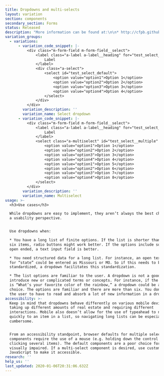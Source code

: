 ```yaml
---
title: Dropdowns and multi-selects
layout: variation
section: components
secondary_section: Forms
status: Released
description: "More information can be found at:\n\n* http://cfpb.github.io/design-manual/page-components/form-fields.html#dropdowns\t\n* https://cfpb.github.io/capital-framework/components/cf-forms/#select-dropdown\n* https://cfpb.github.io/capital-framework/components/cf-forms/#basic-multiselect"
variation_groups:
  - variations:
      - variation_code_snippet: |-
          <div class="m-form-field m-form-field__select">
              <label class="a-label a-label__heading" for="test_select_default">
                  Label
              </label>
              <div class="a-select">
                  <select id="test_select_default">
                      <option value="option1">Option 1</option>
                      <option value="option2">Option 2</option>
                      <option value="option3">Option 3</option>
                      <option value="option4">Option 4</option>
                  </select>
              </div>
          </div>
        variation_description: ''
        variation_name: Select dropdown
      - variation_code_snippet: |-
          <div class="m-form-field m-form-field__select">
              <label class="a-label a-label__heading" for="test_select__multiple">
                  Label
              </label>
              <select class="a-multiselect" id="test_select__multiple" multiple>
                  <option value="option1">Option 1</option>
                  <option value="option2">Option 2</option>
                  <option value="option3">Option 3</option>
                  <option value="option4">Option 4</option>
                  <option value="option1">Option 5</option>
                  <option value="option2">Option 6</option>
                  <option value="option3">Option 7</option>
                  <option value="option4">Option 8</option>
              </select>
          </div>
        variation_description: ''
        variation_name: Multiselect
usage: >-
  <h3>Use cases</h3>

  While dropdowns are easy to implement, they aren’t always the best choice from
  a usability perspective.


  Use dropdowns when:

  * You have a long list of finite options. If the list is shorter than around
  six items, radio buttons might work better. If the options include something
  open ended, a text input field is better.

  * You need structured data for a long list. For instance, an open text field
  for “state” could be entered as Missouri or MO. So if this needs to be
  standardized, a dropdown facilitates this standardization.

  * The list options are familiar to the user. A dropdown is not a good place to
  introduce new or complicated terms or concepts. For instance, if the question
  is “What’s your favorite color of the rainbow,” a dropdown could be a good
  choice. The options are familiar and there are more than six. You don’t want
  the user to have to read and absorb a lot of new information in a dropdown.
accessibility: >-
  Keep in mind that dropdowns behave differently on various mobile devices,
  taking up different amounts of real estate and requiring different
  interactions. Mobile also doesn’t allow for the use of typeahead to navigate
  quickly to an item in a list, so navigating long lists can be especially
  cumbersome.


  From an accessibility standpoint, browser defaults for multiple select
  components require the use of a mouse (e.g. holding down the control key and
  clicking several items). The default components are a poor choice for the
  visually impaired. If a multi-select component is desired, use custom
  JavaScript to make it accessible.
research: ''
help_us: ''
last_updated: 2020-01-06T20:31:06.632Z
---
```


